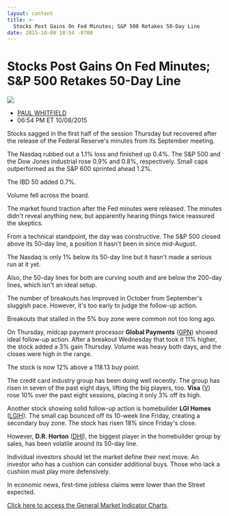 ```yaml
---
layout: content
title: >-
  Stocks Post Gains On Fed Minutes; S&P 500 Retakes 50-Day Line
date: 2015-10-08 18:54 -0700
---
```



Stocks Post Gains On Fed Minutes; S&P 500 Retakes 50-Day Line
==============================================================


![](https://www.investors.com/wp-content/uploads/ibd-migrated-images/MPv_151009_635799147464933174.png)

* [PAUL WHITFIELD](https://www.investors.com/author/whitfieldp/ "Posts by PAUL WHITFIELD")
* 06:54 PM ET 10/08/2015




  

Stocks sagged in the first half of the session Thursday but recovered after the release of the Federal Reserve's minutes from its September meeting.

  

The Nasdaq rubbed out a 1.1% loss and finished up 0.4%. The S&P 500 and the Dow Jones industrial rose 0.9% and 0.8%, respectively. Small caps outperformed as the S&P 600 sprinted ahead 1.2%.

  

The IBD 50 added 0.7%.

  

Volume fell across the board.

  

The market found traction after the Fed minutes were released. The minutes didn't reveal anything new, but apparently hearing things twice reassured the skeptics.

  

From a technical standpoint, the day was constructive. The S&P 500 closed above its 50-day line, a position it hasn't been in since mid-August.

  

The Nasdaq is only 1% below its 50-day line but it hasn't made a serious run at it yet.

  

Also, the 50-day lines for both are curving south and are below the 200-day lines, which isn't an ideal setup.

  

The number of breakouts has improved in October from September's sluggish pace. However, it's too early to judge the follow-up action.

  

Breakouts that stalled in the 5% buy zone were common not too long ago.

  

On Thursday, midcap payment processor **Global Payments** ([GPN](https://research.investors.com/quote.aspx?symbol=GPN)) showed ideal follow-up action. After a breakout Wednesday that took it 11% higher, the stock added a 3% gain Thursday. Volume was heavy both days, and the closes were high in the range.

  

The stock is now 12% above a 118.13 buy point.

  

The credit card industry group has been doing well recently. The group has risen in seven of the past eight days, lifting the big players, too. **Visa** ([V](https://research.investors.com/quote.aspx?symbol=V)) rose 10% over the past eight sessions, placing it only 3% off its high.

  

Another stock showing solid follow-up action is homebuilder **LGI Homes** ([LGIH](https://research.investors.com/quote.aspx?symbol=LGIH)). The small cap bounced off its 10-week line Friday, creating a secondary buy zone. The stock has risen 18% since Friday's close.

  

However, **D.R. Horton** ([DHI](https://research.investors.com/quote.aspx?symbol=DHI)), the biggest player in the homebuilder group by sales, has been volatile around its 50-day line.

  

Individual investors should let the market define their next move. An investor who has a cushion can consider additional buys. Those who lack a cushion must play more defensively.

  

In economic news, first-time jobless claims were lower than the Street expected.

  

[Click here to access the General Market Indicator Charts](https://www.investors.com/pdf/GMI_100915.pdf).




